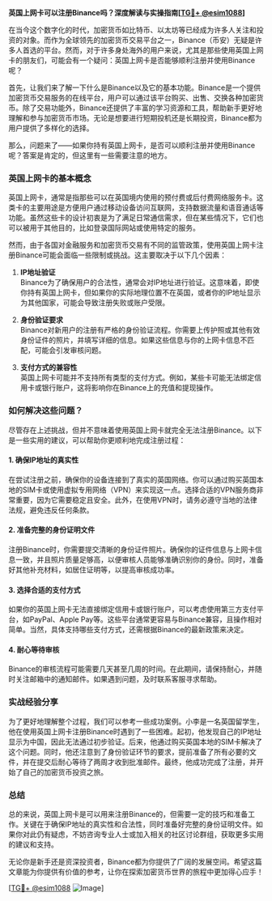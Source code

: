**英国上网卡可以注册Binance吗？深度解读与实操指南[[TG💪+ @esim1088](https://t.me/s/esim1088)]**

在当今这个数字化的时代，加密货币如比特币、以太坊等已经成为许多人关注和投资的对象。而作为全球领先的加密货币交易平台之一，Binance（币安）无疑是许多人首选的平台。然而，对于许多身处海外的用户来说，尤其是那些使用英国上网卡的朋友们，可能会有一个疑问：英国上网卡是否能够顺利注册并使用Binance呢？

首先，让我们来了解一下什么是Binance以及它的基本功能。Binance是一个提供加密货币交易服务的在线平台，用户可以通过该平台购买、出售、交换各种加密货币。除了交易功能外，Binance还提供了丰富的学习资源和工具，帮助新手更好地理解和参与加密货币市场。无论是想要进行短期投机还是长期投资，Binance都为用户提供了多样化的选择。

那么，问题来了——如果你持有英国上网卡，是否可以顺利注册并使用Binance呢？答案是肯定的，但这里有一些需要注意的地方。

### **英国上网卡的基本概念**

英国上网卡，通常是指那些可以在英国境内使用的预付费或后付费网络服务卡。这类卡的主要用途是方便用户通过移动设备访问互联网，支持数据流量和语音通话等功能。虽然这些卡的设计初衷是为了满足日常通信需求，但在某些情况下，它们也可以被用于其他目的，比如登录国际网站或使用特定的服务。

然而，由于各国对金融服务和加密货币交易有不同的监管政策，使用英国上网卡注册Binance可能会面临一些限制或挑战。这主要取决于以下几个因素：

1. **IP地址验证**  
   Binance为了确保用户的合法性，通常会对IP地址进行验证。这意味着，即使你持有英国上网卡，但如果你的实际地理位置不在英国，或者你的IP地址显示为其他国家，可能会导致注册失败或账户受限。

2. **身份验证要求**  
   Binance对新用户的注册有严格的身份验证流程。你需要上传护照或其他有效身份证件的照片，并填写详细的信息。如果这些信息与你的上网卡信息不匹配，可能会引发审核问题。

3. **支付方式的兼容性**  
   英国上网卡可能并不支持所有类型的支付方式。例如，某些卡可能无法绑定信用卡或银行账户，这将影响你在Binance上的充值和提现操作。

### **如何解决这些问题？**

尽管存在上述挑战，但并不意味着使用英国上网卡就完全无法注册Binance。以下是一些实用的建议，可以帮助你更顺利地完成注册过程：

#### **1. 确保IP地址的真实性**
   在尝试注册之前，确保你的设备连接到了真实的英国网络。你可以通过购买英国本地的SIM卡或使用虚拟专用网络（VPN）来实现这一点。选择合适的VPN服务商非常重要，因为它需要稳定且安全。此外，在使用VPN时，请务必遵守当地的法律法规，避免违反任何条款。

#### **2. 准备完整的身份证明文件**
   注册Binance时，你需要提交清晰的身份证件照片。确保你的证件信息与上网卡信息一致，并且照片质量足够高，以便审核人员能够准确识别你的身份。同时，准备好其他补充材料，如居住证明等，以提高审核成功率。

#### **3. 选择合适的支付方式**
   如果你的英国上网卡无法直接绑定信用卡或银行账户，可以考虑使用第三方支付平台，如PayPal、Apple Pay等。这些平台通常更容易与Binance兼容，且操作相对简单。当然，具体支持哪些支付方式，还需根据Binance的最新政策来决定。

#### **4. 耐心等待审核**
   Binance的审核流程可能需要几天甚至几周的时间。在此期间，请保持耐心，并随时关注邮箱中的通知邮件。如果遇到问题，及时联系客服寻求帮助。

### **实战经验分享**

为了更好地理解整个过程，我们可以参考一些成功案例。小李是一名英国留学生，他在使用英国上网卡注册Binance时遇到了一些困难。起初，他发现自己的IP地址显示为中国，因此无法通过初步验证。后来，他通过购买英国本地的SIM卡解决了这个问题。同时，他还注意到了身份验证环节的要求，提前准备了所有必要的文件，并在提交后耐心等待了两周才收到批准邮件。最终，他成功完成了注册，并开始了自己的加密货币投资之旅。

### **总结**

总的来说，英国上网卡是可以用来注册Binance的，但需要一定的技巧和准备工作。关键在于确保IP地址的真实性和合法性，同时准备好完整的身份证明文件。如果你对此仍有疑虑，不妨咨询专业人士或加入相关的社区讨论群组，获取更多实用的建议和支持。

无论你是新手还是资深投资者，Binance都为你提供了广阔的发展空间。希望这篇文章能为你提供有价值的参考，让你在探索加密货币世界的旅程中更加得心应手！

[[TG💪+ @esim1088](https://t.me/s/esim1088) ![Image](https://i.postimg.cc/4NQfJmqS/Snipaste-2025-05-13-00-14-12.png)]